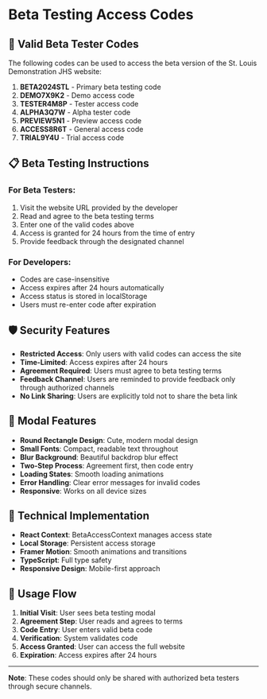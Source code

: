 # Beta Testing Access Codes

## 🔐 Valid Beta Tester Codes

The following codes can be used to access the beta version of the St. Louis Demonstration JHS website:

1. **BETA2024STL** - Primary beta testing code
2. **DEMO7X9K2** - Demo access code
3. **TESTER4M8P** - Tester access code
4. **ALPHA3Q7W** - Alpha tester code
5. **PREVIEW5N1** - Preview access code
6. **ACCESS8R6T** - General access code
7. **TRIAL9Y4U** - Trial access code

## 📋 Beta Testing Instructions

### For Beta Testers:
1. Visit the website URL provided by the developer
2. Read and agree to the beta testing terms
3. Enter one of the valid codes above
4. Access is granted for 24 hours from the time of entry
5. Provide feedback through the designated channel

### For Developers:
- Codes are case-insensitive
- Access expires after 24 hours automatically
- Access status is stored in localStorage
- Users must re-enter code after expiration

## 🛡️ Security Features

- **Restricted Access**: Only users with valid codes can access the site
- **Time-Limited**: Access expires after 24 hours
- **Agreement Required**: Users must agree to beta testing terms
- **Feedback Channel**: Users are reminded to provide feedback only through authorized channels
- **No Link Sharing**: Users are explicitly told not to share the beta link

## 🎨 Modal Features

- **Round Rectangle Design**: Cute, modern modal design
- **Small Fonts**: Compact, readable text throughout
- **Blur Background**: Beautiful backdrop blur effect
- **Two-Step Process**: Agreement first, then code entry
- **Loading States**: Smooth loading animations
- **Error Handling**: Clear error messages for invalid codes
- **Responsive**: Works on all device sizes

## 🔧 Technical Implementation

- **React Context**: BetaAccessContext manages access state
- **Local Storage**: Persistent access storage
- **Framer Motion**: Smooth animations and transitions
- **TypeScript**: Full type safety
- **Responsive Design**: Mobile-first approach

## 📱 Usage Flow

1. **Initial Visit**: User sees beta testing modal
2. **Agreement Step**: User reads and agrees to terms
3. **Code Entry**: User enters valid beta code
4. **Verification**: System validates code
5. **Access Granted**: User can access the full website
6. **Expiration**: Access expires after 24 hours

---

**Note**: These codes should only be shared with authorized beta testers through secure channels.
